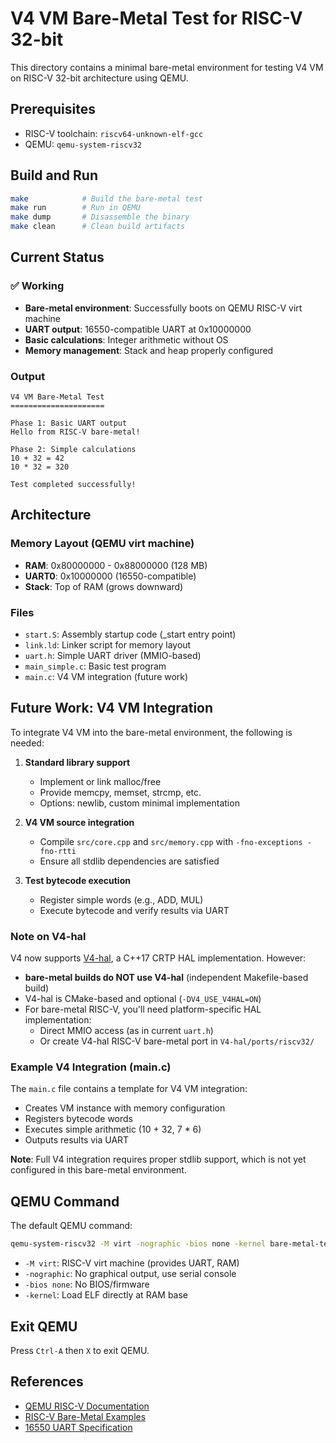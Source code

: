 # V4 VM Bare-Metal Test for RISC-V 32-bit

This directory contains a minimal bare-metal environment for testing V4 VM on RISC-V 32-bit architecture using QEMU.

## Prerequisites

- RISC-V toolchain: `riscv64-unknown-elf-gcc`
- QEMU: `qemu-system-riscv32`

## Build and Run

```bash
make            # Build the bare-metal test
make run        # Run in QEMU
make dump       # Disassemble the binary
make clean      # Clean build artifacts
```

## Current Status

### ✅ Working
- **Bare-metal environment**: Successfully boots on QEMU RISC-V virt machine
- **UART output**: 16550-compatible UART at 0x10000000
- **Basic calculations**: Integer arithmetic without OS
- **Memory management**: Stack and heap properly configured

### Output
```
V4 VM Bare-Metal Test
=====================

Phase 1: Basic UART output
Hello from RISC-V bare-metal!

Phase 2: Simple calculations
10 + 32 = 42
10 * 32 = 320

Test completed successfully!
```

## Architecture

### Memory Layout (QEMU virt machine)
- **RAM**: 0x80000000 - 0x88000000 (128 MB)
- **UART0**: 0x10000000 (16550-compatible)
- **Stack**: Top of RAM (grows downward)

### Files
- `start.S`: Assembly startup code (_start entry point)
- `link.ld`: Linker script for memory layout
- `uart.h`: Simple UART driver (MMIO-based)
- `main_simple.c`: Basic test program
- `main.c`: V4 VM integration (future work)

## Future Work: V4 VM Integration

To integrate V4 VM into the bare-metal environment, the following is needed:

1. **Standard library support**
   - Implement or link malloc/free
   - Provide memcpy, memset, strcmp, etc.
   - Options: newlib, custom minimal implementation

2. **V4 VM source integration**
   - Compile `src/core.cpp` and `src/memory.cpp` with `-fno-exceptions -fno-rtti`
   - Ensure all stdlib dependencies are satisfied

3. **Test bytecode execution**
   - Register simple words (e.g., ADD, MUL)
   - Execute bytecode and verify results via UART

### Note on V4-hal

V4 now supports [V4-hal](https://github.com/kirisaki/V4-hal), a C++17 CRTP HAL implementation. However:
- **bare-metal builds do NOT use V4-hal** (independent Makefile-based build)
- V4-hal is CMake-based and optional (`-DV4_USE_V4HAL=ON`)
- For bare-metal RISC-V, you'll need platform-specific HAL implementation:
  - Direct MMIO access (as in current `uart.h`)
  - Or create V4-hal RISC-V bare-metal port in `V4-hal/ports/riscv32/`

### Example V4 Integration (main.c)

The `main.c` file contains a template for V4 VM integration:
- Creates VM instance with memory configuration
- Registers bytecode words
- Executes simple arithmetic (10 + 32, 7 * 6)
- Outputs results via UART

**Note**: Full V4 integration requires proper stdlib support, which is not yet configured in this bare-metal environment.

## QEMU Command

The default QEMU command:
```bash
qemu-system-riscv32 -M virt -nographic -bios none -kernel bare-metal-test.elf
```

- `-M virt`: RISC-V virt machine (provides UART, RAM)
- `-nographic`: No graphical output, use serial console
- `-bios none`: No BIOS/firmware
- `-kernel`: Load ELF directly at RAM base

## Exit QEMU

Press `Ctrl-A` then `X` to exit QEMU.

## References

- [QEMU RISC-V Documentation](https://www.qemu.org/docs/master/system/target-riscv.html)
- [RISC-V Bare-Metal Examples](https://github.com/riscv-software-src/riscv-tests)
- [16550 UART Specification](https://en.wikipedia.org/wiki/16550_UART)
